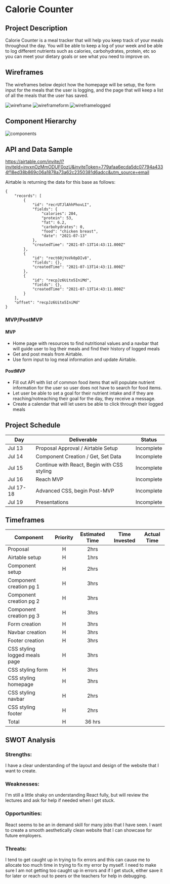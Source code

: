 # Calorie Counter


## Project Description

Calorie Counter is a meal tracker that will help you keep track of your meals throughout the day. You will be able to keep a log of your week and be able to log different nutrients such as calories, carbohydrates, protein, etc so you can meet your dietary goals or see what you need to improve on.
## Wireframes

The wireframes below depict how the homepage will be setup, the form input for the meals that the user is logging, and the page that will keep a list of all the meals that the user has saved.

![wireframe](./Wireframehome.png)
![wireframeform](./Wireframeform.png)
![wireframelogged](./Wireframelogged.png)

## Component Hierarchy

![components](./Components.png)

## API and Data Sample

https://airtable.com/invite/l?inviteId=invxnOzMmODUF0ozU&inviteToken=779afaa6ecda5dc07794a4334f18ed38b869c06a1878a73a62c2350381d6adcc&utm_source=email

Airtable is returning the data for this base as follows:

```
{
    "records": [
        {
            "id": "recrUTJlAhhPhovLI",
            "fields": {
                "calories": 284,
                "protein": 53,
                "fat": 6.2,
                "carbohydrates": 0,
                "food": "chicken breast",
                "date": "2021-07-13"
            },
            "createdTime": "2021-07-13T14:43:11.000Z"
        },
        {
            "id": "rect60jYoVk0pDIv8",
            "fields": {},
            "createdTime": "2021-07-13T14:43:11.000Z"
        },
        {
            "id": "recpJz6Uito5IniMd",
            "fields": {},
            "createdTime": "2021-07-13T14:43:11.000Z"
        }
    ],
    "offset": "recpJz6Uito5IniMd"
}

```

### MVP/PostMVP

#### MVP

- Home page with resources to find nutritional values and a navbar that will guide user to log their meals and find their history of logged meals
- Get and post meals from Airtable.
- Use form input to log meal information and update Airtable.


#### PostMVP

- Fill out API with list of common food items that will populate nutrient information for the user so user does not have to search for food items.
- Let user be able to set a goal for their nutrient intake and if they are reaching/notreaching their goal for the day, they receive a message.
- Create a calendar that will let users be able to click through their logged meals

## Project Schedule

| Day      | Deliverable                                | Status   |
| -------- | ------------------------------------------ | -------- |
| Jul 13   | Proposal Approval / Airtable Setup         | Incomplete |
| Jul 14   | Component Creation / Get, Set Data         | Incomplete |
| Jul 15   | Continue with React, Begin with CSS styling| Incomplete |
| Jul 16   | Reach MVP                                  | Incomplete |
| Jul 17-18| Advanced CSS, begin Post-MVP               | Incomplete |
| Jul 19   | Presentations                              | Incomplete |

## Timeframes

| Component                 | Priority | Estimated Time | Time Invested | Actual Time |
| ------------------------- | :------: | :------------: | :-----------: | :---------: |
| Proposal                  |    H     |      2hrs      |        |        |
| Airtable setup            |    H     |     1hrs      |            |        |
| Component setup           |    H     |     2hrs      |         |          |
| Component creation pg 1   |    H     |      3hrs      |         |         |
| Component creation pg 2   |    H     |      3hrs      |           |        |
| Component creation pg 3   |    H     |      3hrs      |           |        |
| Form creation             |    H     |      3hrs      |          |        |
| Navbar creation           |    H     |      3hrs      |          |         |
| Footer creation           |    H     |      3hrs      |          |          |
| CSS styling logged meals page |    H     |      3hrs      |          |        |
| CSS styling form          |    H     |      3hrs      |            |         |
| CSS styling homepage      |    H     |      3hrs      |         |          |
| CSS styling navbar        |    H     |      2hrs      |            |         |
| CSS styling footer        |    H     |      2hrs      |           |          |
| Total                     |    H     |    36 hrs    |         |       |

## SWOT Analysis

### Strengths:

I have a clear understanding of the layout and design of the website that I want to create.

### Weaknesses:

I'm still a little shaky on understanding React fully, but will review the lectures and ask for help if needed when I get stuck.

### Opportunities:

React seems to be an in demand skill for many jobs that I have seen. I want to create a smooth aesthetically clean website that I can showcase for future employers.

### Threats:

I tend to get caught up in trying to fix errors and this can cause me to allocate too much time in trying to fix my error by myself. I need to make sure I am not getting too caught up in errors and if I get stuck, either save it for later or reach out to peers or the teachers for help in debugging.
